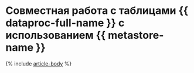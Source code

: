# Совместная работа с таблицами {{ dataproc-full-name }} с использованием {{ metastore-name }}

{% include [article-body](../../_tutorials/dataplatform/data-proc/dataproc-to-dataproc.md) %}
